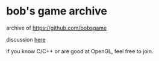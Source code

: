 # bob's game archive

archive of <https://github.com/bobsgame>

discussion [here](https://discord.gg/FfDxFc4JuS)

if you know C/C++ or are good at OpenGL, feel free to join.

